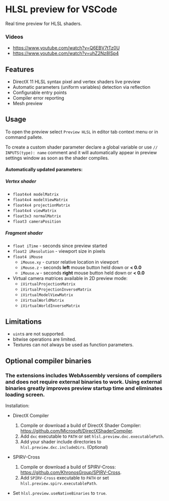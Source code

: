 HLSL preview for VSCode
=======

Real time preview for HLSL shaders.

### Videos
* https://www.youtube.com/watch?v=Q6EBV7tTz0U
* https://www.youtube.com/watch?v=uhZ2Nz8ISp4


## Features
* DirectX 11 HLSL syntax pixel and vertex shaders live preview
* Automatic parameters (uniform variables) detection via reflection
* Configurable entry points
* Compiler error reporting
* Mesh preview

## Usage
To open the preview select `Preview HLSL` in editor tab context menu or in command pallete.

To create a custom shader parameter declare a global variable or use `// INPUTS(type): name` comment and it will automatically appear in preview settings window as soon as the shader compiles.

#### Automatically updated parameters:
##### Vertex shader
* `float4x4 modelMatrix`
* `float4x4 modelViewMatrix`
* `float4x4 projectionMatrix`
* `float4x4 viewMatrix`
* `float3x3 normalMatrix`
* `float3 cameraPosition`
##### Fragment shader
* `float iTime` - seconds since preview started
* `float2 iResolution` - viewport size in pixels
* `float4 iMouse`
    * `iMouse.xy` - cursor relative location in viewport
    * `iMouse.z` - seconds **left** mouse button held down or **< 0.0**
    * `iMouse.w` - seconds **right** mouse button held down or **< 0.0**
* Virtual camera matrices available in 2D preview mode:
    * `iVirtualProjectionMatrix`
    * `iVirtualProjectionInverseMatrix`
    * `iVirtualModelViewMatrix`
    * `iVirtualWorldMatrix`
    * `iVirtualWorldInverseMatrix`

## Limitations
* `uint`s are not supported.
* bitwise operations are limited.
* Textures can not always be used as function parameters.

## Optional compiler binaries

### The extensions includes WebAssembly versions of compilers and does not require external binaries to work. Using external binaries greatly improves preview startup time and eliminates loading screen.
Installation:
* DirectX Compiler
    1. Compile or download a build of DirectX Shader Compiler:
    https://github.com/Microsoft/DirectXShaderCompiler.
    1. Add `dxc` executable to `PATH` or set `hlsl.preview.dxc.executablePath`.
    1. Add your shader include directories to `hlsl.preview.dxc.includeDirs`. (Optional)

* SPIRV-Cross
    1. Compile or download a build of SPIRV-Cross:
https://github.com/KhronosGroup/SPIRV-Cross.
    1. Add `SPIRV-Cross` executable to `PATH` or set `hlsl.preview.spirv.executablePath`.

* Set `hlsl.preview.useNativeBinaries` to `true`.